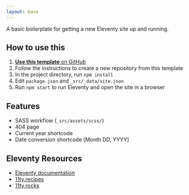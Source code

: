 ```yaml
---
layout: base
---
```


A basic boilerplate for getting a new Eleventy site up and running.

## How to use this

1. [**Use this template** on GitHub](https://github.com/peruvianidol/11ty-starter/generate)
2. Follow the instructions to create a new repository from this template
3. In the project directory, run `npm install`
4. Edit `package.json` and `_src/_data/site.json`
5. Run `npm start` to run Eleventy and open the site in a browser

## Features

* SASS workflow (`_src/assets/scss/`)
* 404 page
* Current year shortcode
* Date conversion shortcode [Month DD, YYYY]

## Eleventy Resources

* [Eleventy documentation](https://11ty.dev)
* [11ty.recipes](https://11ty.recipes)
* [11ty.rocks](https://11ty.rocks)